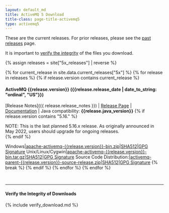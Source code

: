 ```yaml
---
layout: default_md
title: ActiveMQ 5 Download
title-class: page-title-activemq5
type: activemq5
---
```


These are the current releases. For prior releases, please see the [past releases](../../../download-archives) page.

It is important to [verify the integrity](#verify-the-integrity-of-downloads) of the files you download.

{% assign releases = site["5x_releases"] | reverse %}

{% for current_release in site.data.current_releases["5x"] %}
    {% for release in releases %}
        {% if release.version contains current_release %}
#### ActiveMQ {{release.version}} ({{release.release_date | date_to_string: "ordinal", "US"}})
[Release Notes]({{ release.release_notes }}) | [Release Page]({{release.url}}) | [Documentation](../documentation) | Java compatibility: **{{release.java_version}}**
{% if release.version contains "5.16." %}

<div class="alert alert-warning">
NOTE: This is the last planned 5.16.x release. As originally announced in May 2022, users should upgrade for ongoing releases.
</div>
{% endif %}

Windows|[apache-activemq-{{release.version}}-bin.zip](https://www.apache.org/dyn/closer.cgi?filename=/activemq/{{release.version}}/apache-activemq-{{release.version}}-bin.zip&action=download)|[SHA512](https://downloads.apache.org/activemq/{{release.version}}/apache-activemq-{{release.version}}-bin.zip.sha512)|[GPG Signature](https://downloads.apache.org/activemq/{{release.version}}/apache-activemq-{{release.version}}-bin.zip.asc)
Unix/Linux/Cygwin|[apache-activemq-{{release.version}}-bin.tar.gz](https://www.apache.org/dyn/closer.cgi?filename=/activemq/{{release.version}}/apache-activemq-{{release.version}}-bin.tar.gz&action=download)|[SHA512](https://downloads.apache.org/activemq/{{release.version}}/apache-activemq-{{release.version}}-bin.tar.gz.sha512)|[GPG Signature](https://downloads.apache.org/activemq/{{release.version}}/apache-activemq-{{release.version}}-bin.tar.gz.asc)
Source Code Distribution:|[activemq-parent-{{release.version}}-source-release.zip](https://www.apache.org/dyn/closer.cgi?filename=/activemq/{{release.version}}/activemq-parent-{{release.version}}-source-release.zip&action=download)|[SHA512](https://downloads.apache.org/activemq/{{release.version}}/activemq-parent-{{release.version}}-source-release.zip.sha512)|[GPG Signature](https://downloads.apache.org/activemq/{{release.version}}/activemq-parent-{{release.version}}-source-release.zip.asc)
            {% break %}
        {% endif %}
    {% endfor %}
{% endfor %}

<br/>

--------------------------------------
#### Verify the Integrity of Downloads

{% include verify_download.md %}
